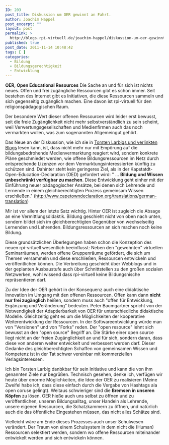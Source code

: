 ```yaml
---
ID: 203
post_title: Diskussion um OER gewinnt an Fahrt.
author: Joachim Happel
post_excerpt: ""
layout: post
permalink: >
  http://blogs.rpi-virtuell.de/joachim-happel/diskussion-um-oer-gewinnt-an-fahrt/
published: true
post_date: 2011-11-14 10:48:42
tags: [ ]
categories:
  - Bildung
  - Bildungsgerechtigkeit
  - Entwicklung
---
```

<strong>OER, Open Educational Resources</strong>
Die Sache an und für sich ist nichts neues. Offen und frei zugängliche Ressourcen gibt es schon immer. Seit bestehen des Internet gibt es Initiativen, die diese Ressourcen sammeln und sich gegenseitig zugänglich machen. Eine davon ist rpi-virtuell für den religionspädagogischen Raum.<!--more-->

Der besondere Wert dieser offenen Ressourcen wird leider erst bewusst, seit die freie Zugänglichkeit nicht mehr selbstverständlich zu sein scheint, weil Verwertungsgesellschaften und Medienfirmen auch das noch vermarkten wollen, was zum sogenannten Allgemeingut gehört.

Das Neue an der Diskussion, wie ich sie in <a title="HerrLarbig" href="http://herrlarbig.de/2011/11/08/oer-offene-bildungsmedien-ich-will-taten-sehen-update-zu-schultrojaner/" target="_blank">Torsten Larbigs und verlinkten Blogs</a> lesen kann, ist, dass nicht mehr nur mit Empörung auf die bildungsbedrohende Medienvermarktung reagiert wird, sondern konkrete Pläne geschmiedet werden, wie offene Bildungsressourcen im Netz durch entsprechende Lizenzen vor dem Vermarktungsinteressierten künftig zu schützen sind. Dahinter steht kein geringeres Ziel, als in der Kapstatdt-Open-Education-Declaration (OED) gefordert wird: " ... <strong>Bildung und Wissen unbeschränkt verfügbar zu machen</strong>. Diese Entwicklung geht einher mit der Einführung neuer pädagogischer Ansätze, bei denen sich Lehrende und Lernende in einem gleichberechtigten Prozess gemeinsam Wissen erschließen." (http://www.capetowndeclaration.org/translations/german-translation)

Mir ist vor allem der letzte Satz wichtig. Hinter OER ist zugleich die Absage an eine Vermittlungsdidaktik. Bildung geschieht nicht von oben nach unten, sondern bildet sich im gleichberechtigten Gegenüber von wechselseitig Lernenden und Lehrenden. Bildungsressourcen an sich machen noch keine Bildung.

Diese grundsätzlichen Überlegungen haben schon die Konzeption des neuen rpi-vrituell wesentlich beeinflusst: Neben den "gewohnten" virtuellen Seminarräumen, werden offene Gruppenräume gefördert, die sich um Themen versammeln und diese erschließen, Ressourcen entwickeln und veröffentlichen können. Die Verbreitung geschieht über Webblogs und in der geplanten Ausbaustufe auch über Schnittstellen zu den großen sozialen Netzwerken, wohl wissend dass rpi-virtuell keine Bildungsnische repräsentieren darf.

Zu der Idee der OER gehört in der Konsequenz auch eine didaktische Innovation im Umgang mit den offenen Ressourcen. Offen kann dann <strong>nicht nur frei zugänglich</strong> heißen, sondern muss auch "offen für Entwicklung, Ergänzung und Veränderung" bedeuten. Peter Baumgartner spricht von der Notwendigkeit der Adaptierbarkeit von OER für unterschiedliche didaktische Modelle. Gleichzeitig geht es um die Möglichkeiten der kooperative Weiterentwicklung der Ressourcen. In der Softwareentwicklung würde man von "Versionen" und von "Forks" reden. Der "open resource" lehnt sich bewusst an den "open source" Begriff an. Die Stärke einer open source liegt nicht an der freien Zugänglichkeit an und für sich, sondern daran, dass diese von anderen weiter entwickelt und verbessert werden darf. Dieser Gedanke des gleichberechtigten Schaffen von gemeinsamen Wissen und Kompetenz ist in der Tat schwer vereinbar mit kommerziellen Verlagsinteressen.

Ich bin Torsten Larbig danbkbar für sein Initiative und kann die von ihm genannten Ziele nur begrüßen. Technisch gesehen, denke ich, verfügen wir heute über enorme Möglichkeiten, die Idee der OER zu realisieren (Meine Zweifel habe ich, dass diese einfach durch die Vergabe von Hashtags ala open coruse gelingt). Weitaus schwieriger sind die <strong>Bremsen in unseren Köpfen</strong> zu lösen. OER hieße auch uns selbst zu öffnen und zu veröffentlichen, unseren Bildungsalltag, unser Handeln als Lehrende, unsere eigenen Ressourcen, die Schatzkammern zu öffnen, und natürlich auch die das öffentliche Eingestehen müssen, das nicht alles Schätze sind.

Vielleicht wäre am Ende dieses Prozesses auch unser Schulwesen verändert. Der Traum von einem Schulsystem in dem nicht die (Human) Ressourcen selektiert werden, sondern wo offene Ressourcen miteinander entwickelt werden und sich entwickeln können.